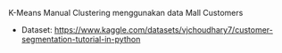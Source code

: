 K-Means Manual Clustering menggunakan data Mall Customers
- Dataset: https://www.kaggle.com/datasets/vjchoudhary7/customer-segmentation-tutorial-in-python
